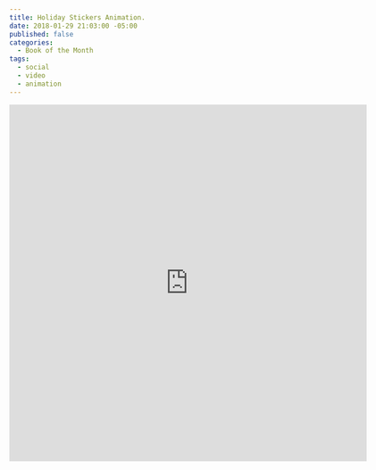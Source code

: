 ```yaml
---
title: Holiday Stickers Animation.
date: 2018-01-29 21:03:00 -05:00
published: false
categories:
  - Book of the Month
tags:
  - social
  - video
  - animation
---
```


<div class="video-square">
	<iframe src="https://player.vimeo.com/video/253260407?&background=1&loop=1&autopause=0" width="640" height="640" frameborder="0" webkitallowfullscreen mozallowfullscreen allowfullscreen allow="autoplay"></iframe>
</div>
